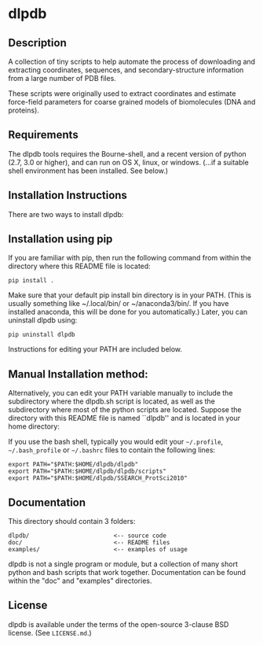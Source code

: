 dlpdb
===========

##  Description

A collection of tiny scripts to help automate the process of downloading and
extracting coordinates, sequences, and secondary-structure information from
a large number of PDB files.

These scripts were originally used to extract coordinates and
estimate force-field parameters for coarse grained models of biomolecules
(DNA and proteins).

## Requirements

The dlpdb tools requires the Bourne-shell, and a recent version of python
(2.7, 3.0 or higher), and can run on OS X, linux, or windows. (...if a
suitable shell environment has been installed.  See below.)


## Installation Instructions

There are two ways to install dlpdb:

## Installation using pip

If you are familiar with pip, then run the following command from within the directory where this README file is located:

    pip install .

Make sure that your default pip install bin directory is in your PATH.  (This is usually something like ~/.local/bin/ or ~/anaconda3/bin/.  If you have installed anaconda, this will be done for you automatically.)  Later, you can uninstall dlpdb using:

    pip uninstall dlpdb

Instructions for editing your PATH are included below.  

## Manual Installation method:

Alternatively, you can edit your PATH variable manually to include
the subdirectory where the dlpdb.sh script is located,
as well as the subdirectory where most of the python scripts are located.
Suppose the directory with this README file is named ``dlpdb''
and is located in your home directory:

If you use the bash shell, typically you would edit your 
`~/.profile`, `~/.bash_profile` or `~/.bashrc` files 
to contain the following lines:

    export PATH="$PATH:$HOME/dlpdb/dlpdb"
    export PATH="$PATH:$HOME/dlpdb/dlpdb/scripts"
    export PATH="$PATH:$HOME/dlpdb/SSEARCH_ProtSci2010"

##  Documentation

This directory should contain 3 folders:

    dlpdb/                        <-- source code
    doc/                          <-- README files
    examples/                     <-- examples of usage

dlpdb is not a single program or module, but a collection of many short
python and bash scripts that work together.  Documentation can be found
within the "doc" and "examples" directories.

## License

dlpdb is available under the terms of the open-source 3-clause BSD
license.  (See `LICENSE.md`.)
